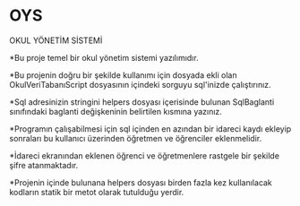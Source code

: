 # OYS
OKUL YÖNETİM SİSTEMİ

*Bu proje temel bir okul yönetim sistemi yazılımıdır.

*Bu projenin doğru bir şekilde kullanımı için dosyada ekli olan OkulVeriTabanıScript dosyasının içindeki sorguyu sql'inizde çalıştırınız.

*Sql adresinizin stringini helpers dosyası içerisinde bulunan SqlBaglanti sınıfındaki baglanti değişkeninin belirtilen kısmına yazınız.

*Programın çalışabilmesi için sql içinden en azından bir idareci kaydı ekleyip sonraları bu kullanıcı üzerinden öğretmen ve öğrenciler eklenmelidir.

*İdareci ekranından eklenen öğrenci ve öğretmenlere rastgele bir şekilde şifre atanmaktadır.

*Projenin içinde bulunana helpers dosyası birden fazla kez kullanılacak kodların statik bir metot olarak tutulduğu yerdir.
